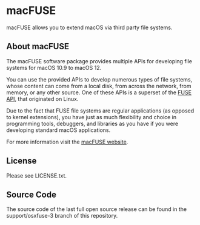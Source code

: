 macFUSE
=======

macFUSE allows you to extend macOS via third party file systems.

About macFUSE
-------------

The macFUSE software package provides multiple APIs for developing file systems for macOS 10.9 to macOS 12.

You can use the provided APIs to develop numerous types of file systems, whose content can come from a local disk, from across the network, from memory, or any other source. One of these APIs is a superset of the [FUSE API](http://fuse.sourceforge.net/), that originated on Linux.

Due to the fact that FUSE file systems are regular applications (as opposed to kernel extensions), you have just as much flexibility and choice in programming tools, debuggers, and libraries as you have if you were developing standard macOS applications.

For more information visit the [macFUSE website](http://osxfuse.github.io/).

License
-------

Please see LICENSE.txt.

Source Code
-----------

The source code of the last full open source release can be found in the support/osxfuse-3 branch of this repository.
